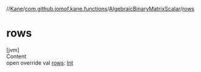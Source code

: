 //[Kane](../../index.md)/[com.github.jomof.kane.functions](../index.md)/[AlgebraicBinaryMatrixScalar](index.md)/[rows](rows.md)



# rows  
[jvm]  
Content  
open override val [rows](rows.md): [Int](https://kotlinlang.org/api/latest/jvm/stdlib/kotlin/-int/index.html)  



